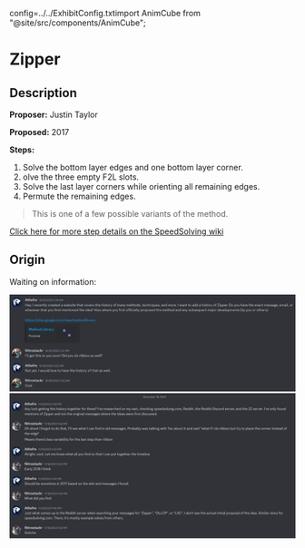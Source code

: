 config=../../ExhibitConfig.txtimport AnimCube from "@site/src/components/AnimCube";

# Zipper

<AnimCube params="buttonbar=0&position=lluuu&scale=6&hint=10&hintborder=1&borderwidth=10&facelets=ydydydydywwwwwwwwwbbbdbbbdbgggdgggggodooooooordrdrrrrr" width="400px" height="400px" />

## Description

**Proposer:** Justin Taylor

**Proposed:** 2017

**Steps:**

1. Solve the bottom layer edges and one bottom layer corner.
2. olve the three empty F2L slots.
3. Solve the last layer corners while orienting all remaining edges.
4. Permute the remaining edges.

>This is one of a few possible variants of the method.

[Click here for more step details on the SpeedSolving wiki](https://www.speedsolving.com/wiki/index.php?title=Zipper_Method)

## Origin

Waiting on information:

![](img/Ribbon/Waiting.png)
![](img/Ribbon/FollowUp.png)